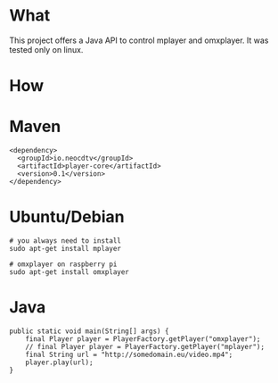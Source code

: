 What
=====
This project offers a Java API to control mplayer and omxplayer. It was tested only on linux. 

How
=====
Maven
======
    <dependency>
      <groupId>io.neocdtv</groupId>
      <artifactId>player-core</artifactId>
      <version>0.1</version>
    </dependency>
    
Ubuntu/Debian
======
    # you always need to install
    sudo apt-get install mplayer
    
    # omxplayer on raspberry pi 
    sudo apt-get install omxplayer

Java
======
    public static void main(String[] args) {
        final Player player = PlayerFactory.getPlayer("omxplayer");
        // final Player player = PlayerFactory.getPlayer("mplayer");
        final String url = "http://somedomain.eu/video.mp4";
        player.play(url);
    }
